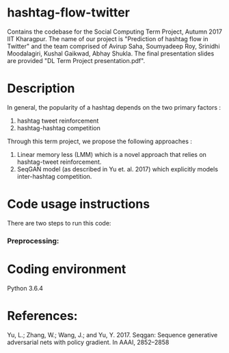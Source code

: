 # hashtag-flow-twitter
Contains the codebase for the Social Computing Term Project, Autumn 2017 IIT Kharagpur. The name of our project is "Prediction of hashtag flow in Twitter" and the team comprised of Avirup Saha, Soumyadeep Roy, Srinidhi Moodalagiri, Kushal Gaikwad, Abhay Shukla.  The final presentation slides are provided "DL Term Project presentation.pdf".


# Description
In general, the popularity of a hashtag depends on the two primary factors : 
1. hashtag tweet reinforcement
2. hashtag-hashtag competition

Through this term project, we propose the following approaches : 
1. Linear memory less (LMM) which is a novel approach that relies on hashtag-tweet reinforcement.
2. SeqGAN model (as described in Yu et. al. 2017) which explicitly models inter-hashtag competition.

# Code usage instructions
There are two steps to run this code:

### Preprocessing: 


# Coding environment
Python 3.6.4

# References:
Yu, L.; Zhang, W.; Wang, J.; and Yu, Y. 2017. Seqgan: Sequence generative adversarial nets with policy gradient. In AAAI, 2852–2858

